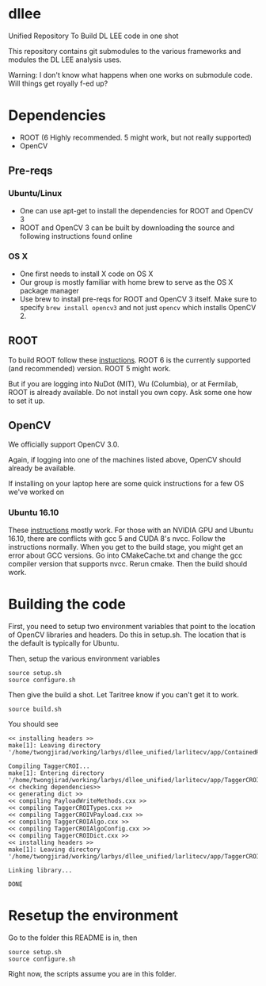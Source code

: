 # dllee

Unified Repository To Build DL LEE code in one shot

This repository contains git submodules to the various frameworks and modules the DL LEE analysis uses.

Warning: I don't know what happens when one works on submodule code. Will things get royally f-ed up?

# Dependencies

* ROOT (6 Highly recommended. 5 might work, but not really supported)
* OpenCV

## Pre-reqs

### Ubuntu/Linux

* One can use apt-get to install the dependencies for ROOT and OpenCV 3
* ROOT and OpenCV 3 can be built by downloading the source and following instructions found online

### OS X

* One first needs to install X code on OS X
* Our group is mostly familiar with home brew to serve as the OS X package manager
* Use brew to install pre-reqs for ROOT and OpenCV 3 itself. Make sure to specify `brew install opencv3` and not just `opencv` which installs OpenCV 2. 

## ROOT

To build ROOT follow these [instuctions](https://root.cern.ch/building-root). ROOT 6 is the currently supported (and recommended) version. ROOT 5 might work.

But if you are logging into NuDot (MIT), Wu (Columbia), or at Fermilab, ROOT is already available. Do not install you own copy. Ask some one how to set it up.

## OpenCV

We officially support OpenCV 3.0.

Again, if logging into one of the machines listed above, OpenCV should already be available.

If installing on your laptop here are some quick instructions for a few OS we've worked on

### Ubuntu 16.10

These [instructions](http://docs.opencv.org/3.0-beta/doc/tutorials/introduction/linux_install/linux_install.html) mostly work.  For those with an NVIDIA GPU and Ubuntu 16.10, there are conflicts with gcc 5 and CUDA 8's nvcc.  Follow the instructions normally. When you get to the build stage, you might get an error about GCC versions.  Go into CMakeCache.txt and change the gcc compiler version that supports nvcc.  Rerun cmake. Then the build should work.

# Building the code

First, you need to setup two environment variables that point to the location of OpenCV libraries and headers.  Do this in setup.sh. The location that is the default is typically for Ubuntu.

Then, setup the various environment variables

    source setup.sh
    source configure.sh


Then give the build a shot. Let Taritree know if you can't get it to work.

    source build.sh


You should see

    << installing headers >>
    make[1]: Leaving directory '/home/twongjirad/working/larbys/dllee_unified/larlitecv/app/ContainedROI'
    
    Compiling TaggerCROI...
    make[1]: Entering directory '/home/twongjirad/working/larbys/dllee_unified/larlitecv/app/TaggerCROI'
    << checking dependencies>>
    << generating dict >>
    << compiling PayloadWriteMethods.cxx >>
    << compiling TaggerCROITypes.cxx >>
    << compiling TaggerCROIVPayload.cxx >>
    << compiling TaggerCROIAlgo.cxx >>
    << compiling TaggerCROIAlgoConfig.cxx >>
    << compiling TaggerCROIDict.cxx >>
    << installing headers >>
    make[1]: Leaving directory '/home/twongjirad/working/larbys/dllee_unified/larlitecv/app/TaggerCROI'

    Linking library...
    
    DONE

# Resetup the environment

Go to the folder this README is in, then

    source setup.sh
    source configure.sh

Right now, the scripts assume you are in this folder.
